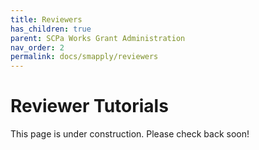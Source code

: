 ```yaml
---
title: Reviewers
has_children: true
parent: SCPa Works Grant Administration
nav_order: 2
permalink: docs/smapply/reviewers
---
```


# Reviewer Tutorials

This page is under construction. Please check back soon! 
